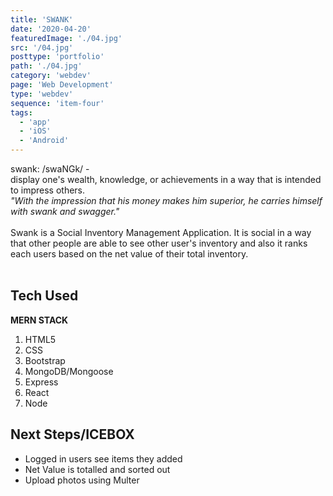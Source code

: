 ```yaml
---
title: 'SWANK'
date: '2020-04-20'
featuredImage: './04.jpg'
src: '/04.jpg'
posttype: 'portfolio'
path: './04.jpg'
category: 'webdev'
page: 'Web Development'
type: 'webdev'
sequence: 'item-four'
tags:
  - 'app'
  - 'iOS'
  - 'Android'
---
```


swank:
/swaNGk/ -<br/>
display one's wealth, knowledge, or achievements in a way that is intended to impress others. <br/>
_"With the impression that his money makes him superior, he carries himself with swank and swagger."_
<br/>
<br/>
Swank is a Social Inventory Management Application. It is social in a way that other people are able to see other user's inventory and also it ranks each users based on the net value of their total inventory. <br/>
<br/>

<!-- Homepage

 ![Screenshot 1](https://i.imgur.com/j36oHp8.png)
Login/Signup Page
![Screenshot 2](https://i.imgur.com/aGfaiBb.png)
Logged In
![Screenshot 3](https://i.imgur.com/bij6I8U.png)
Inventory
![Screenshot 4](https://i.imgur.com/JEllRii.jpg)
Add Item
![Screenshot 5](https://i.imgur.com/WfHhDpR.png)
Update Item
![Screenshot 6](https://i.imgur.com/W3UZ7HE.png)
Item Detail
![Screenshot 7](https://i.imgur.com/6oYj4Jh.png) -->

## Tech Used

**MERN STACK**

1. HTML5
1. CSS
1. Bootstrap
1. MongoDB/Mongoose
1. Express
1. React
1. Node

## Next Steps/ICEBOX

- Logged in users see items they added
- Net Value is totalled and sorted out
- Upload photos using Multer
